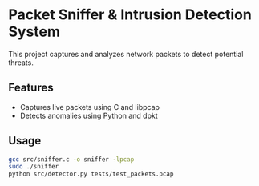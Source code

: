 # Packet Sniffer & Intrusion Detection System

This project captures and analyzes network packets to detect potential threats.

## Features
- Captures live packets using C and libpcap
- Detects anomalies using Python and dpkt

## Usage
```sh
gcc src/sniffer.c -o sniffer -lpcap
sudo ./sniffer
python src/detector.py tests/test_packets.pcap
